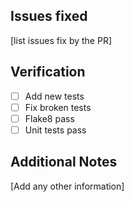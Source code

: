 ## Issues fixed
[list issues fix by the PR]

## Verification
- [ ] Add new tests
- [ ] Fix broken tests
- [ ] Flake8 pass
- [ ] Unit tests pass

## Additional Notes
[Add any other information]
